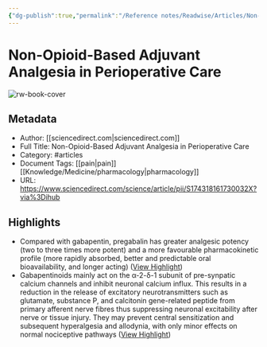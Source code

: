 ```yaml
---
{"dg-publish":true,"permalink":"/Reference notes/Readwise/Articles/Non-Opioid-Based Adjuvant Analgesia in Perioperative Care/"}
---
```


# Non-Opioid-Based Adjuvant Analgesia in Perioperative Care

![rw-book-cover](https://ars.els-cdn.com/content/image/1-s2.0-S1743181617X70042-cov150h.gif)

## Metadata
- Author: [[sciencedirect.com\|sciencedirect.com]]
- Full Title: Non-Opioid-Based Adjuvant Analgesia in Perioperative Care
- Category: #articles
- Document Tags: [[pain\|pain]] [[Knowledge/Medicine/pharmacology\|pharmacology]] 
- URL: https://www.sciencedirect.com/science/article/pii/S174318161730032X?via%3Dihub

## Highlights
- Compared with gabapentin, pregabalin has greater analgesic potency (two to three times more potent) and a more favourable pharmacokinetic profile (more rapidly absorbed, better and predictable oral bioavailability, and longer acting) ([View Highlight](https://read.readwise.io/read/01h3hrs9t0e0h8sapk4qxvj981))
- Gabapentinoids mainly act on the α-2-δ-1 subunit of pre-synpatic calcium channels and inhibit neuronal calcium influx. This results in a reduction in the release of excitatory neurotransmitters such as glutamate, substance P, and calcitonin gene-related peptide from primary afferent nerve fibres thus suppressing neuronal excitability after nerve or tissue injury. They may prevent central sensitization and subsequent hyperalgesia and allodynia, with only minor effects on normal nociceptive pathways ([View Highlight](https://read.readwise.io/read/01h3hrvapv0fkbhe54y0awxzhh))
